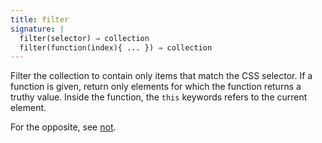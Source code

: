 ```yaml
---
title: filter
signature: |
  filter(selector) ⇒ collection
  filter(function(index){ ... }) ⇒ collection
---
```


Filter the collection to contain only items that match the CSS selector.
If a function is given, return only elements for which the function 
returns a truthy value. Inside the function, the `this` keywords refers to 
the current element.

For the opposite, see [not](#not).